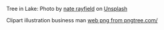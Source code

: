 Tree in Lake: Photo by <a href="https://unsplash.com/pt-br/@n8rayfield?utm_source=unsplash&utm_medium=referral&utm_content=creditCopyText">nate rayfield</a> on <a href="https://unsplash.com/photos/_WR6tUIAJe8?utm_source=unsplash&utm_medium=referral&utm_content=creditCopyText">Unsplash</a>

Clipart illustration business man
<a href='https://pngtree.com/so/web'>web png from pngtree.com/</a>